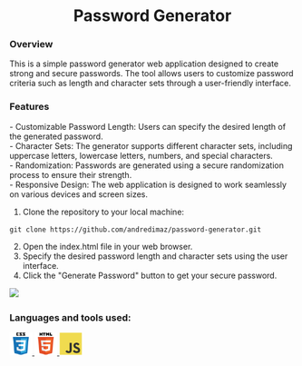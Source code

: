 <h1 align="center">Password Generator</h3>

<h3 align="left">Overview</h3>
<p align="left">This is a simple password generator web application designed to create strong and secure passwords. The tool allows users to customize password criteria such as length and character sets through a user-friendly interface.</p>

<h3 align="left">Features</h3>
<p align="left"> - Customizable Password Length: Users can specify the desired length of the generated password. <br> 
  - Character Sets: The generator supports different character sets, including uppercase letters, lowercase letters, numbers, and special characters. <br>
  - Randomization: Passwords are generated using a secure randomization process to ensure their strength. <br>
  - Responsive Design: The web application is designed to work seamlessly on various devices and screen sizes.
</p>




1. Clone the repository to your local machine:
```console
git clone https://github.com/andredimaz/password-generator.git
```
2. Open the index.html file in your web browser.
3. Specify the desired password length and character sets using the user interface.
4. Click the "Generate Password" button to get your secure password.

<img src="https://imgur.com/a/fq1wssz" />

<h3 align="left">Languages and tools used:</h3>
<p align="left"> <a href="https://www.w3schools.com/css/" target="_blank" rel="noreferrer"> <img src="https://raw.githubusercontent.com/devicons/devicon/master/icons/css3/css3-original-wordmark.svg" alt="css3" width="40" height="40"/> </a> <a href="https://www.w3.org/html/" target="_blank" rel="noreferrer"> <img src="https://raw.githubusercontent.com/devicons/devicon/master/icons/html5/html5-original-wordmark.svg" alt="html5" width="40" height="40"/> </a> <a href="https://developer.mozilla.org/en-US/docs/Web/JavaScript" target="_blank" rel="noreferrer"> <img src="https://raw.githubusercontent.com/devicons/devicon/master/icons/javascript/javascript-original.svg" alt="javascript" width="40" height="40"/> </a> </p>
